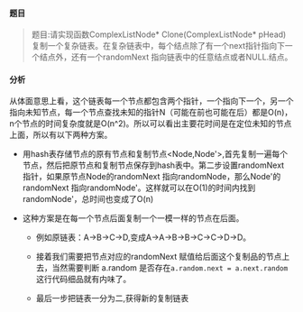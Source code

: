 #### 题目

> 题目:请实现函数ComplexListNode* Clone(ComplexListNode* pHead)复制一个复杂链表。在复杂链表中，每个结点除了有一个next指针指向下一个结点外，还有一个randomNext 指向链表中的任意结点或者NULL.结点。

#### 分析

从体面意思上看，这个链表每一个节点都包含两个指针，一个指向下一个，另一个指向未知节点，每一个节点查找未知的指针N（可能在前也可能在后）都是O(n)，n个节点的时间复杂度就是O(n^2)。所以可以看出主要花时间是在定位未知的节点上面，所以有以下两种方案。

- 用hash表存储节点的原有节点和复制节点<Node,Node'>,首先复制一遍每个节点，然后把原节点和复制节点保存到hash表中。第二步设置randomNext 指针，如果原节点Node的randomNext 指向randomNode，那么Node'的randomNext 指向randomNode'。这样就可以在O(1)的时间内找到randomNode'，总时间也变成了O(n)

- 这种方案是在每一个节点后面复制一个一模一样的节点在后面。

  - 例如原链表：A->B->C->D,变成A->A->B->B->C->C->D->D。
  - 接着我们需要把节点对应的randomNext 赋值给后面这个复制品的节点上去，当然需要判断 a.random 是否存在``a.random.next = a.next.random``这行代码细品就有内味了。

  - 最后一步把链表一分为二,获得新的复制链表





